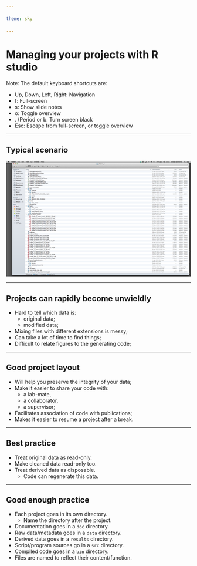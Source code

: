 ```yaml
---

theme: sky

---
```


# Managing your projects with R studio

Note: The default keyboard shortcuts are:

* Up, Down, Left, Right: Navigation
* f: Full-screen
* s: Show slide notes
* o: Toggle overview
* . (Period or b: Turn screen black
* Esc: Escape from full-screen, or toggle overview

---

## Typical scenario

![Bad layout](imgs/bad_layout.png)

---

## Projects can rapidly become unwieldly

* Hard to tell which data is:
   * original data;
   * modified data;
* Mixing files with different extensions is messy;
* Can take a lot of time to find things;
* Difficult to relate figures to the generating code;

---

## Good project layout

* Will help you preserve the integrity of your data;
* Make it easier to share your code with:
   * a lab-mate, 
   * a collaborator, 
   * a supervisor;
* Facilitates association of code with publications;
* Makes it easier to resume a project after a break.

----

## Best practice

* Treat original data as read-only.
* Make cleaned data read-only too.
* Treat derived data as disposable.
   * Code can regenerate this data.

----

## Good enough practice

* Each project goes in its own directory.
  * Name the directory after the project.
* Documentation goes in a `doc` directory.
* Raw data/metadata goes in a `data` directory.
* Derived data goes in a `results` directory.
* Script/program sources go in a `src` directory. 
* Compiled code goes in a `bin` directory.
* Files are named to reflect their content/function.

